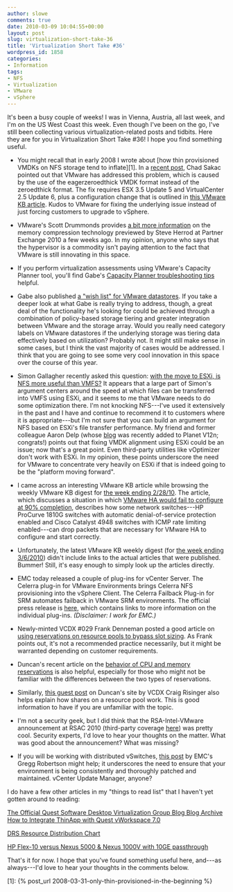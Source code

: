 ```yaml
---
author: slowe
comments: true
date: 2010-03-09 10:04:55+00:00
layout: post
slug: virtualization-short-take-36
title: 'Virtualization Short Take #36'
wordpress_id: 1858
categories:
- Information
tags:
- NFS
- Virtualization
- VMware
- vSphere
---
```


It's been a busy couple of weeks! I was in Vienna, Austria, all last week, and I'm on the US West Coast this week. Even though I've been on the go, I've still been collecting various virtualization-related posts and tidbits. Here they are for you in Virtualization Short Take #36! I hope you find something useful.

* You might recall that in early 2008 I wrote about [how thin provisioned VMDKs on NFS storage tend to inflate][1]. In a [recent post](http://virtualgeek.typepad.com/virtual_geek/2010/02/fixing-eagerzeroedthick-use---in-vi35-vsphere-and-using-zero-reclaim.html), Chad Sakac pointed out that VMware has addressed this problem, which is caused by the use of the eagerzeroedthick VMDK format instead of the zeroedthick format. The fix requires ESX 3.5 Update 5 and VirtualCenter 2.5 Update 6, plus a configuration change that is outlined in [this VMware KB article](http://kb.vmware.com/selfservice/microsites/search.do?language=en_US&cmd=displayKC&externalId=1017666). Kudos to VMware for fixing the underlying issue instead of just forcing customers to upgrade to vSphere.

* VMware's Scott Drummonds provides [a bit more information](http://vpivot.com/2010/03/01/memory-compression/) on the memory compression technology previewed by Steve Herrod at Partner Exchange 2010 a few weeks ago. In my opinion, anyone who says that the hypervisor is a commodity isn't paying attention to the fact that VMware is still innovating in this space.

* If you perform virtualization assessments using VMware's Capacity Planner tool, you'll find Gabe's [Capacity Planner troubleshooting tips](http://www.gabesvirtualworld.com/?p=1032) helpful.

* Gabe also published [a "wish list" for VMware datastores](http://www.gabesvirtualworld.com/?p=1086). If you take a deeper look at what Gabe is really trying to address, though, a great deal of the functionality he's looking for could be achieved through a combination of policy-based storage tiering and greater integration between VMware and the storage array. Would you really need category labels on VMware datastores if the underlying storage was tiering data effectively based on utilization? Probably not. It might still make sense in some cases, but I think the vast majority of cases would be addressed. I think that you are going to see some very cool innovation in this space over the course of this year.

* Simon Gallagher recently asked this question: [with the move to ESXi, is NFS more useful than VMFS?](http://vinf.net/2010/03/02/with-the-move-to-esxi-is-nfs-becoming-more-useful-than-vmfs/) It appears that a large part of Simon's argument centers around the speed at which files can be transferred into VMFS using ESXi, and it seems to me that VMware needs to do some optimization there. I'm not knocking NFS---I've used it extensively in the past and I have and continue to recommend it to customers where it is appropriate---but I'm not sure that you can build an argument for NFS based on ESXi's file transfer performance. My friend and former colleague Aaron Delp (whose [blog](http://blog.aarondelp.com/) was recently added to Planet V12n; congrats!) points out that fixing VMDK alignment using ESXi could be an issue; now that's a great point. Even third-party utilities like vOptimizer don't work with ESXi. In my opinion, these points underscore the need for VMware to concentrate very heavily on ESXi if that is indeed going to be the "platform moving forward".

* I came across an interesting VMware KB article while browsing the weekly VMware KB digest for [the week ending 2/28/10](http://blogs.vmware.com/kbdigest/2010/02/new-articles-published-for-week-ending-02282010.html?utm_source=feedburner&utm_medium=twitter&utm_campaign=Feed%3A+VmwareKnowledgebaseWeeklyDigest+(VMware+Knowledge+Base+Digest)). The article, which discusses a situation in which [VMware HA would fail to configure at 90% completion](http://kb.vmware.com/selfservice/microsites/search.do?language=en_US&cmd=displayKC&externalId=1018217), describes how some network switches---HP ProCurve 1810G switches with automatic denial-of-service protection enabled and Cisco Catalyst 4948 switches with ICMP rate limiting enabled---can drop packets that are necessary for VMware HA to configure and start correctly.

* Unfortunately, the latest VMware KB weekly digest (for [the week ending 3/6/2010](http://blogs.vmware.com/kbdigest/2010/03/new-articles-published-for-week-ending-362010.html?utm_source=feedburner&utm_medium=twitter&utm_campaign=Feed%3A+VmwareKnowledgebaseWeeklyDigest+(VMware+Knowledge+Base+Digest))) didn't include links to the actual articles that were published. Bummer! Still, it's easy enough to simply look up the articles directly.

* EMC today released a couple of plug-ins for vCenter Server. The Celerra plug-in for VMware Environments brings Celerra NFS provisioning into the vSphere Client. The Celerra Failback Plug-in for SRM automates failback in VMware SRM environments. The official press release is [here](http://www.emc.com/about/news/press/2010/20100309-01.htm), which contains links to more information on the individual plug-ins. _(Disclaimer: I work for EMC.)_

* Newly-minted VCDX #029 Frank Denneman posted a good article on [using reservations on resource pools to bypass slot sizing](http://frankdenneman.nl/2010/02/resource-pools-and-avoiding-ha-slot-sizing/). As Frank points out, it's not a recommended practice necessarily, but it might be warranted depending on customer requirements.

* Duncan's recent article on the [behavior of CPU and memory reservations](http://www.yellow-bricks.com/2010/03/03/cpumem-reservation-behaviour/) is also helpful, especially for those who might not be familiar with the differences between the two types of reservations.

* Similarly, [this guest post](http://www.yellow-bricks.com/2010/02/22/the-resource-pool-priority-pie-paradox/) on Duncan's site by VCDX Craig Risinger also helps explain how shares on a resource pool work. This is good information to have if you are unfamiliar with the topic.

* I'm not a security geek, but I did think that the RSA-Intel-VMware announcement at RSAC 2010 (third-party coverage [here](http://www.darkreading.com/securityservices/security/encryption/showArticle.jhtml?articleID=223101210&cid=RSSfeed_DR_News)) was pretty cool. Security experts, I'd love to hear your thoughts on the matter. What was good about the announcement? What was missing?

* If you will be working with distributed vSwitches, [this post](http://thesaffageek.wordpress.com/2010/03/08/vms-cant-ping-while-on-distributed-virtual-switches-vlans/) by EMC's Gregg Robertson might help; it underscores the need to ensure that your environment is being consistently and thoroughly patched and maintained. vCenter Update Manager, anyone?

I do have a few other articles in my "things to read list" that I haven't yet gotten around to reading:

[The Official Quest Software Desktop Virtualization Group Blog  Blog Archive  How to Integrate ThinApp with Quest vWorkspace 7.0](http://blogs.inside.quest.com/provision/2010/03/02/how-to-integrate-thinapp-with-quest-vworkspace-70/)  

[DRS Resource Distribution Chart](http://frankdenneman.nl/2010/03/drs-resource-distribution-chart/)  

[HP Flex-10 versus Nexus 5000 & Nexus 1000V with 10GE passthrough](http://www.internetworkexpert.org/2010/02/09/hp-flex-10-versus-nexus-5000-nexus-1000v-with-10ge-passthrough/)

That's it for now. I hope that you've found something useful here, and---as always---I'd love to hear your thoughts in the comments below.

[1]: {% post_url 2008-03-31-only-thin-provisioned-in-the-beginning %}

